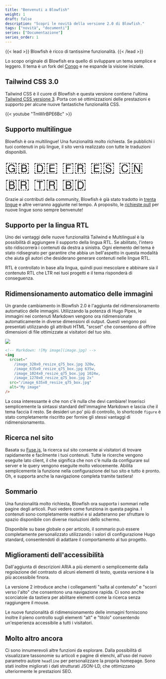 ```yaml
---
title: "Benvenuti a Blowfish"
weight: 1
draft: false
description: "Scopri le novità della versione 2.0 di Blowfish."
tags: ["novità", "documenti"]
series: ["Documentazione"]
series_order: 1
---
```


{{< lead >}}
Blowfish è ricco di tantissime funzionalità.
{{< /lead >}}

Lo scopo originale di Blowfish era quello di sviluppare un tema semplice e leggero. Il tema è un fork del <a target="_blank" href="https://github.com/nunocoracao/congo">Congo</a> e ne espande la visione iniziale.

## Tailwind CSS 3.0

Tailwind CSS è il cuore di Blowfish e questa versione contiene l'ultima [Tailwind CSS versione 3](https://tailwindcss.com/blog/tailwindcss-v3). Porta con sé ottimizzazioni delle prestazioni e supporto per alcune nuove fantastiche funzionalità CSS.

{{< youtube "TmWIrBPE6Bc" >}}

## Supporto multilingue

Blowfish è ora multilingue! Una funzionalità molto richiesta. Se pubblichi i tuoi contenuti in più lingue, il sito verrà realizzato con tutte le traduzioni disponibili.

<div class="text-2xl text-center" style="font-size: 2.8rem">🇬🇧 🇩🇪 🇫🇷 🇪🇸 🇨🇳 🇧🇷 🇹🇷 🇧🇩</div>

Grazie ai contributi della community, Blowfish è già stato tradotto in [trenta lingue](https://github.com/nunocoracao/blowfish/tree/main/i18n) e altre verranno aggiunte nel tempo. A proposito, le [richieste pull](https://github.com/nunocoracao/blowfish/pulls) per nuove lingue sono sempre benvenute!

## Supporto per la lingua RTL

Uno dei vantaggi delle nuove funzionalità Tailwind e Multilingual è la possibilità di aggiungere il supporto della lingua RTL. Se abilitato, l'intero sito ridiscorrerà i contenuti da destra a sinistra. Ogni elemento del tema è stato ridisegnato per garantire che abbia un bell'aspetto in questa modalità che aiuta gli autori che desiderano generare contenuti nelle lingue RTL. 

RTL è controllato in base alla lingua, quindi puoi mescolare e abbinare sia il contenuto RTL che LTR nei tuoi progetti e il tema risponderà di conseguenza.

## Ridimensionamento automatico delle immagini

Un grande cambiamento in Blowfish 2.0 è l'aggiunta del ridimensionamento automatico delle immagini. Utilizzando la potenza di Hugo Pipes, le immagini nei contenuti Markdown vengono ora ridimensionate automaticamente in diverse dimensioni di output. Questi vengono poi presentati utilizzando gli attributi HTML "srcset" che consentono di offrire dimensioni di file ottimizzate ai visitatori del tuo sito.

![](image-resizing.png)

```html
<!-- Markdown: ![My image](image.jpg) -->
<img
  srcset="
    /image_320x0_resize_q75_box.jpg 320w,
    /image_635x0_resize_q75_box.jpg 635w,
    /image_1024x0_resize_q75_box.jpg 1024w,
    /image_1270x0_resize_q75_box.jpg 2x"
  src="/image_635x0_resize_q75_box.jpg"
  alt="My image"
/>
```

La cosa interessante è che non c'è nulla che devi cambiare! Inserisci semplicemente la sintassi standard dell'immagine Markdown e lascia che il tema faccia il resto. Se desideri un po' più di controllo, lo shortcode `figure` è stato completamente riscritto per fornire gli stessi vantaggi di ridimensionamento.


## Ricerca nel sito

Basata su [Fuse.js](https://fusejs.io), la ricerca sul sito consente ai visitatori di trovare rapidamente e facilmente i tuoi contenuti. Tutte le ricerche vengono eseguite lato client, il che significa che non c'è nulla da configurare sul server e le query vengono eseguite molto velocemente. Abilita semplicemente la funzione nella configurazione del tuo sito e tutto è pronto. Oh, e supporta anche la navigazione completa tramite tastiera!

## Sommario

Una funzionalità molto richiesta, Blowfish ora supporta i sommari nelle pagine degli articoli. Puoi vedere come funziona in questa pagina. I contenuti sono completamente reattivi e si adatteranno per sfruttare lo spazio disponibile con diverse risoluzioni dello schermo. 

Disponibile su base globale o per articolo, il sommario può essere completamente personalizzato utilizzando i valori di configurazione Hugo standard, consentendoti di adattare il comportamento al tuo progetto.

## Miglioramenti dell'accessibilità

Dall'aggiunta di descrizioni ARIA a più elementi o semplicemente dalla regolazione del contrasto di alcuni elementi di testo, questa versione è la più accessibile finora. 

La versione 2 introduce anche i collegamenti "salta al contenuto" e "scorri verso l'alto" che consentono una navigazione rapida. Ci sono anche scorciatoie da tastiera per abilitare elementi come la ricerca senza raggiungere il mouse. 

Le nuove funzionalità di ridimensionamento delle immagini forniscono inoltre il pieno controllo sugli elementi "alt" e "titolo" consentendo un'esperienza accessibile a tutti i visitatori.

## Molto altro ancora

Ci sono innumerevoli altre funzioni da esplorare. Dalla possibilità di visualizzare tassonomie su articoli e pagine di elenchi, all'uso del nuovo parametro autore `headline` per personalizzare la propria homepage. Sono stati inoltre migliorati i dati strutturati JSON-LD, che ottimizzano ulteriormente le prestazioni SEO.